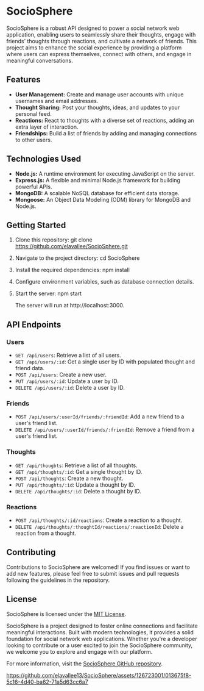 # SocioSphere

SocioSphere is a robust API designed to power a social network web application, enabling users to seamlessly share their thoughts, engage with friends' thoughts through reactions, and cultivate a network of friends. This project aims to enhance the social experience by providing a platform where users can express themselves, connect with others, and engage in meaningful conversations.

## Features

- **User Management:** Create and manage user accounts with unique usernames and email addresses.
- **Thought Sharing:** Post your thoughts, ideas, and updates to your personal feed.
- **Reactions:** React to thoughts with a diverse set of reactions, adding an extra layer of interaction.
- **Friendships:** Build a list of friends by adding and managing connections to other users.

## Technologies Used

- **Node.js:** A runtime environment for executing JavaScript on the server.
- **Express.js:** A flexible and minimal Node.js framework for building powerful APIs.
- **MongoDB:** A scalable NoSQL database for efficient data storage.
- **Mongoose:** An Object Data Modeling (ODM) library for MongoDB and Node.js.

## Getting Started

1. Clone this repository:
    git clone https://github.com/elavallee/SocioSphere.git


2. Navigate to the project directory:
    cd SocioSphere
   

3. Install the required dependencies:
    npm install

4. Configure environment variables, such as database connection details.

5. Start the server:
    npm start
    
   The server will run at http://localhost:3000.

## API Endpoints

### Users

- `GET /api/users`: Retrieve a list of all users.
- `GET /api/users/:id`: Get a single user by ID with populated thought and friend data.
- `POST /api/users`: Create a new user.
- `PUT /api/users/:id`: Update a user by ID.
- `DELETE /api/users/:id`: Delete a user by ID.

### Friends

- `POST /api/users/:userId/friends/:friendId`: Add a new friend to a user's friend list.
- `DELETE /api/users/:userId/friends/:friendId`: Remove a friend from a user's friend list.

### Thoughts

- `GET /api/thoughts`: Retrieve a list of all thoughts.
- `GET /api/thoughts/:id`: Get a single thought by ID.
- `POST /api/thoughts`: Create a new thought.
- `PUT /api/thoughts/:id`: Update a thought by ID.
- `DELETE /api/thoughts/:id`: Delete a thought by ID.

### Reactions

- `POST /api/thoughts/:id/reactions`: Create a reaction to a thought.
- `DELETE /api/thoughts/:thoughtId/reactions/:reactionId`: Delete a reaction from a thought.

## Contributing

Contributions to SocioSphere are welcomed! If you find issues or want to add new features, please feel free to submit issues and pull requests following the guidelines in the repository.

## License

SocioSphere is licensed under the [MIT License](LICENSE).

SocioSphere is a project designed to foster online connections and facilitate meaningful interactions. Built with modern technologies, it provides a solid foundation for social network web applications. Whether you're a developer looking to contribute or a user excited to join the SocioSphere community, we welcome you to explore and engage with our platform. 

For more information, visit the [SocioSphere GitHub repository](https://github.com/elavallee/SocioSphere).

https://github.com/elavallee13/SocioSphere/assets/126723001/013675f8-5c16-4d40-ba62-71a5d63cc6a7

